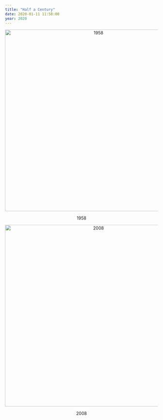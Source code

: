 ```yaml
---
title: "Half a Century"
date: 2020-01-11 11:58:00
year: 2020
---
```


<div align="center">
  <p><img src="{{ '/files/2020/01/mum-dad-1958.jpg' | relative_url }}" width="600" alt="1958" /></p>
  <p>1958</p>
</div>

<div align="center">
  <p><img src="{{ '/files/2020/01/mum-dad-2008.jpg' | relative_url }}" width="600" alt="2008" /></p>
  <p>2008</p>
</div>
